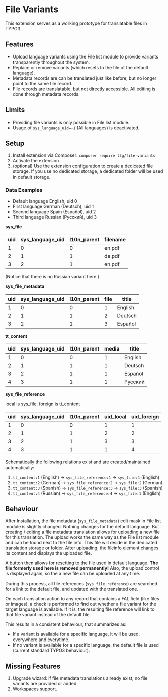 # File Variants

This extension serves as a working prototype for translatable files in TYPO3.

## Features

- Upload language variants using the File list module to provide variants transparently throughout the system.
- Replace or remove variants (which resets to the file of the default language).
- Metadata records are can be translated just like before, but no longer point to the same file record.
- File records are translatable, but not directly accessible. All editing is done through metadata records.

## Limits

- Providing file variants is only possible in File list module.
- Usage of `sys_language_uid=-1` (All languages) is deactivated.

## Setup

1. Install extension via Composer: `composer require t3g/file-variants`
2. Activate the extension
3. (optional) Use the extension configuration to create a dedicated file storage. If you use no dedicated storage,
a dedicated folder will be used in default storage.

### Data Examples

- Default language English, uid 0
- First language German (Deutsch), uid 1
- Second language Spain (Español), uid 2
- Third language Russian (Русский), uid 3

**sys_file**

| uid | sys_language_uid | l10n_parent | filename |
|-----|------------------|-------------|----------|
|  1  | 0                | 0           | en.pdf   |
|  2  | 1                | 1           | de.pdf   |
|  3  | 2                | 1           | en.pdf   |

(Notice that there is no Russian variant here.)

**sys_file_metadata**

| uid | sys_language_uid | l10n_parent | file | title   |
|-----|------------------|-------------|------|---------|
|  1  | 0                | 0           | 1    | English |
|  2  | 1                | 1           | 2    | Deutsch |
|  3  | 2                | 1           | 3    | Español |

**tt_content**

| uid | sys_language_uid | l10n_parent | media | title   |
|-----|------------------|-------------|-------|---------|
|  1  | 0                | 0           | 1     | English |
|  2  | 1                | 1           | 1     | Deutsch |
|  3  | 2                | 1           | 1     | Español |
|  4  | 3                | 1           | 1     | Русский |

**sys_file_reference**

local is sys_file, foreign is tt_content

| uid | sys_language_uid | l10n_parent | uid_local | uid_foreign |
|-----|------------------|-------------|-----------|-------------|
|  1  | 0                | 0           | 1         | 1           |
|  2  | 1                | 1           | 2         | 2           |
|  3  | 2                | 1           | 3         | 3           |
|  4  | 3                | 1           | 1         | 4           |

Schematically the following relations exist and are created/maintained automatically:

1. `tt_content:1` (English) -> `sys_file_reference:1` -> `sys_file:1` (English)
2. `tt_content:2` (German) -> `sys_file_reference:2` -> `sys_file:2` (German)
3. `tt_content:3` (Spanish) -> `sys_file_reference:3` -> `sys_file:3` (Spanish)
4. `tt_content:4` (Russian) -> `sys_file_reference:4` -> `sys_file:1` (English)

## Behaviour

After Installation, the file metadata (`sys_file_metadata`) edit mask in File list module is slightly changed. Nothing changes for the default language. But creating / editing a file metadata translation allows for uploading a new file for this translation. The upload works the same way as the File list module and can be found next to the file info. This file will reside in the dedicated translation storage or folder. After uploading, the fileinfo element changes its content and displays the uploaded file.

A button then allows for resetting to the file used in default language. **The file formerly used here is removed permanently!** Also, the upload control is displayed again, so the a new file can be uploaded at any time.

During this process, all file references (`sys_file_reference`) are searched for a link to the default file, and updated with the translated one.

On each translation action to any record that contains a FAL field (like files or images), a check is performed to find out whether a file variant for the target language is available. If it is, the resulting file reference will link to that file variant instead of the default file.

This results in a consistent behaviour, that summarizes as:

- If a variant is available for a specific language, it will be used, everywhere and everytime.
- If no variant is available for a specific language, the default file is used (current standard TYPO3 behaviour).

## Missing Features

1. Upgrade wizard: if file metadata translations already exist, no file variants are provided or added.
2. Workspaces support.
